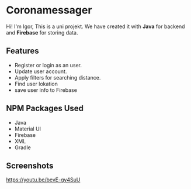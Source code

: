 # Coronamessager

Hi! I'm Igor, This is a uni projekt. We have created it with **Java** for backend and **Firebase** for storing data.
<br>

## Features

- Register or login as an user.
- Update user account.
- Apply filters for searching distance.
- Find user lokation
- save user info to Firebase


##  NPM Packages Used

- Java
- Material UI
- Firebase
- XML
- Gradle

## Screenshots
https://youtu.be/bevE-gy4SuU
<img src="https://youtu.be/bevE-gy4SuU" alt=""/>
<br>

